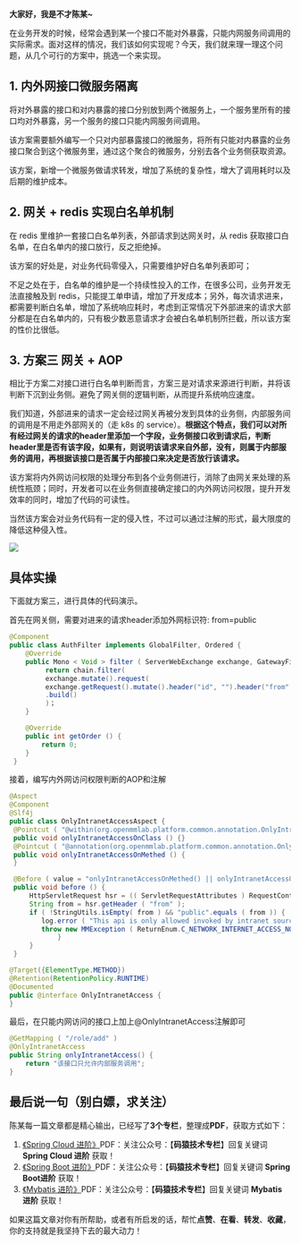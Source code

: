 **大家好，我是不才陈某~**

在业务开发的时候，经常会遇到某一个接口不能对外暴露，只能内网服务间调用的实际需求。面对这样的情况，我们该如何实现呢？今天，我们就来理一理这个问题，从几个可行的方案中，挑选一个来实现。

## 1. 内外网接口微服务隔离

将对外暴露的接口和对内暴露的接口分别放到两个微服务上，一个服务里所有的接口均对外暴露，另一个服务的接口只能内网服务间调用。

该方案需要额外编写一个只对内部暴露接口的微服务，将所有只能对内暴露的业务接口聚合到这个微服务里，通过这个聚合的微服务，分别去各个业务侧获取资源。

该方案，新增一个微服务做请求转发，增加了系统的复杂性，增大了调用耗时以及后期的维护成本。

## 2. 网关 + redis 实现白名单机制

在 redis 里维护一套接口白名单列表，外部请求到达网关时，从 redis 获取接口白名单，在白名单内的接口放行，反之拒绝掉。

该方案的好处是，对业务代码零侵入，只需要维护好白名单列表即可；

不足之处在于，白名单的维护是一个持续性投入的工作，在很多公司，业务开发无法直接触及到 redis，只能提工单申请，增加了开发成本；另外，每次请求进来，都需要判断白名单，增加了系统响应耗时，考虑到正常情况下外部进来的请求大部分都是在白名单内的，只有极少数恶意请求才会被白名单机制所拦截，所以该方案的性价比很低。

## 3. 方案三 网关 + AOP

相比于方案二对接口进行白名单判断而言，方案三是对请求来源进行判断，并将该判断下沉到业务侧。避免了网关侧的逻辑判断，从而提升系统响应速度。

我们知道，外部进来的请求一定会经过网关再被分发到具体的业务侧，内部服务间的调用是不用走外部网关的（走 k8s 的 service）。**根据这个特点，我们可以对所有经过网关的请求的header里添加一个字段，业务侧接口收到请求后，判断header里是否有该字段，如果有，则说明该请求来自外部，没有，则属于内部服务的调用，再根据该接口是否属于内部接口来决定是否放行该请求。**

该方案将内外网访问权限的处理分布到各个业务侧进行，消除了由网关来处理的系统性瓶颈；同时，开发者可以在业务侧直接确定接口的内外网访问权限，提升开发效率的同时，增加了代码的可读性。

当然该方案会对业务代码有一定的侵入性，不过可以通过注解的形式，最大限度的降低这种侵入性。

![](https://www.java-family.cn/BlogImage/20221025154326.jpg)

## 具体实操

下面就方案三，进行具体的代码演示。

首先在网关侧，需要对进来的请求header添加外网标识符: from=public

```java
@Component
public class AuthFilter implements GlobalFilter, Ordered {
    @Override
    public Mono < Void > filter ( ServerWebExchange exchange, GatewayFilterChain chain ) {
         return chain.filter(
         exchange.mutate().request(
         exchange.getRequest().mutate().header("id", "").header("from", "public").build())
         .build()
         )；
    }

    @Override
    public int getOrder () {
        return 0;
    }
 }
```

接着，编写内外网访问权限判断的AOP和注解

```java
@Aspect
@Component
@Slf4j
public class OnlyIntranetAccessAspect {
 @Pointcut ( "@within(org.openmmlab.platform.common.annotation.OnlyIntranetAccess)" )
 public void onlyIntranetAccessOnClass () {}
 @Pointcut ( "@annotation(org.openmmlab.platform.common.annotation.OnlyIntranetAccess)" )
 public void onlyIntranetAccessOnMethed () {
 }

 @Before ( value = "onlyIntranetAccessOnMethed() || onlyIntranetAccessOnClass()" )
 public void before () {
     HttpServletRequest hsr = (( ServletRequestAttributes ) RequestContextHolder.getRequestAttributes()) .getRequest ();
     String from = hsr.getHeader ( "from" );
     if ( !StringUtils.isEmpty( from ) && "public".equals ( from )) {
        log.error ( "This api is only allowed invoked by intranet source" );
        throw new MMException ( ReturnEnum.C_NETWORK_INTERNET_ACCESS_NOT_ALLOWED_ERROR);
            }
     }
 }

@Target({ElementType.METHOD})
@Retention(RetentionPolicy.RUNTIME)
@Documented
public @interface OnlyIntranetAccess {
}
```

最后，在只能内网访问的接口上加上@OnlyIntranetAccess注解即可

```java
@GetMapping ( "/role/add" )
@OnlyIntranetAccess
public String onlyIntranetAccess() {
    return "该接口只允许内部服务调用";
}
```

## 最后说一句（别白嫖，求关注）

陈某每一篇文章都是精心输出，已经写了**3个专栏**，整理成**PDF**，获取方式如下：

1. [《Spring Cloud 进阶》](https://mp.weixin.qq.com/mp/appmsgalbum?__biz=MzU3MDAzNDg1MA==&action=getalbum&album_id=2042874937312346114#wechat_redirect)PDF：关注公众号：【**码猿技术专栏**】回复关键词 **Spring Cloud 进阶** 获取！
2. [《Spring Boot 进阶》](https://mp.weixin.qq.com/mp/appmsgalbum?__biz=MzU3MDAzNDg1MA==&action=getalbum&album_id=1532834475389288449#wechat_redirect)PDF：关注公众号：【**码猿技术专栏**】回复关键词 **Spring Boot进阶** 获取！
3. [《Mybatis 进阶》](https://mp.weixin.qq.com/mp/appmsgalbum?__biz=MzU3MDAzNDg1MA==&action=getalbum&album_id=1500819225232343046#wechat_redirect)PDF：关注公众号：【**码猿技术专栏**】回复关键词 **Mybatis 进阶** 获取！

如果这篇文章对你有所帮助，或者有所启发的话，帮忙**点赞**、**在看**、**转发**、**收藏**，你的支持就是我坚持下去的最大动力！